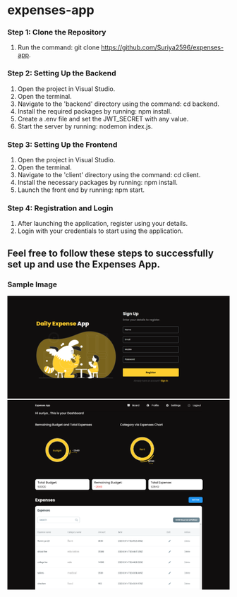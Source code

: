 # expenses-app

### Step 1: Clone the Repository
1. Run the command: git clone https://github.com/Suriya2596/expenses-app.

### Step 2: Setting Up the Backend
1. Open the project in Visual Studio.
2. Open the terminal.
3. Navigate to the 'backend' directory using the command: cd backend.
4. Install the required packages by running: npm install.
5. Create a .env file and set the JWT_SECRET with any value.
6. Start the server by running: nodemon index.js.

### Step 3: Setting Up the Frontend
1. Open the project in Visual Studio.
2. Open the terminal.
3. Navigate to the 'client' directory using the command: cd client.
4. Install the necessary packages by running: npm install.
5. Launch the front end by running: npm start.

### Step 4: Registration and Login
1. After launching the application, register using your details.
2. Login with your credentials to start using the application.

## Feel free to follow these steps to successfully set up and use the Expenses App.

### Sample Image

![Sample Image](client/src/asstes/images/img2.png)
![Sample Image](client/src/asstes/images/img1.png)
